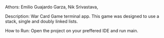 Athors: Emilio Guajardo Garza, Nik Srivastava,

Description: War Card Game terminal app. This game was designed to use a stack, single and doubly linked lists.

How to Run: Open the project on your preffered IDE and run main.
